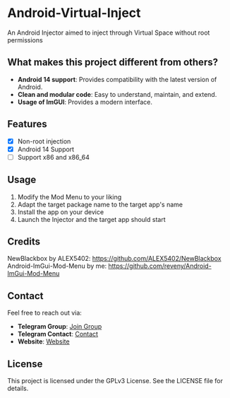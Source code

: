 # Android-Virtual-Inject
An Android Injector aimed to inject through Virtual Space without root permissions

## What makes this project different from others?
- **Android 14 support**: Provides compatibility with the latest version of Android.
- **Clean and modular code**: Easy to understand, maintain, and extend.
- **Usage of ImGUI**: Provides a modern interface.

## Features
- [x] Non-root injection
- [x] Android 14 Support
- [ ] Support x86 and x86_64 

## Usage
1. Modify the Mod Menu to your liking
2. Adapt the target package name to the target app's name
3. Install the app on your device
4. Launch the Injector and the target app should start

## Credits
NewBlackbox by ALEX5402: https://github.com/ALEX5402/NewBlackbox <br />
Android-ImGui-Mod-Menu by me: https://github.com/reveny/Android-ImGui-Mod-Menu

## Contact
Feel free to reach out via:
- **Telegram Group**: [Join Group](https://t.me/reveny1)
- **Telegram Contact**: [Contact](https://t.me/revenyy)
- **Website**: [Website](https://reveny.me)

## License
This project is licensed under the GPLv3 License. See the LICENSE file for details.
